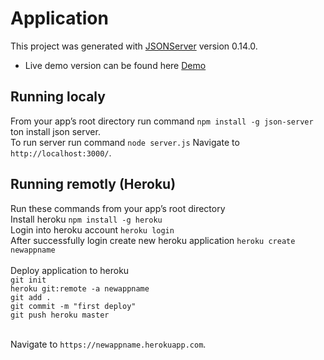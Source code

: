 # Application
This project was generated with [JSONServer](https://github.com/typicode/json-server) version 0.14.0.

* Live demo version can be found here [Demo](https://staticdata.herokuapp.com)<br/>

## Running localy
From your app’s root directory run command `npm install -g json-server` ton install json server.<br/>
To run server run command `node server.js`
Navigate to `http://localhost:3000/`.

## Running remotly (Heroku)
Run these commands from your app’s root directory <br/>
Install heroku `npm install -g heroku`<br/>
Login into heroku account `heroku login`<br/>
After successfully login create new heroku application `heroku create newappname`<br/><br />
Deploy application to heroku<br/>
`git init`<br/>
`heroku git:remote -a newappname`<br/>
`git add .`<br/>
`git commit -m "first deploy"`<br/>
`git push heroku master`<br/>
<br/>

Navigate to `https://newappname.herokuapp.com`.